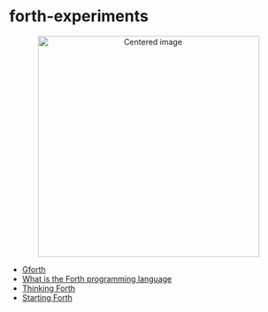 # forth-experiments

<div style="text-align: center;">
<a href="https://dn790006.ca.archive.org/0/items/hogan_thom_discover_forth_learning_and_programming_the_forth/hogan_thom_discover_forth_learning_and_programming_the_forth.pdf">
  <img src="discover_forth.png" alt="Centered image" style="display: block; margin: 0 auto;" width="400">
</a>
</div>

- [Gforth](https://gforth.org)
- [What is the Forth programming language](https://www.forth.com/forth/)
- [Thinking Forth](https://sourceforge.net/projects/thinking-forth/files/reprint/rel-1.0/)
- [Starting Forth](https://www.forth.com/starting-forth/)

